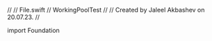 //
//  File.swift
//  WorkingPoolTest
//
//  Created by Jaleel Akbashev on 20.07.23.
//

import Foundation
